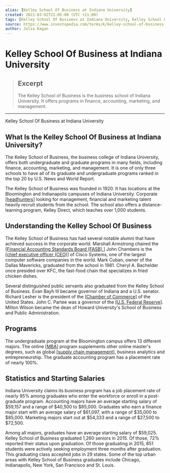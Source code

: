 ```yaml
---
alias: [Kelley School Of Business at Indiana University]
created: 2021-03-02T21:05:08 (UTC +11:00)
tags: [Kelley School Of Business at Indiana University, Kelley School Of Business at Indiana University]
source: https://www.investopedia.com/terms/k/kelley-school-of-business-indiana-university.asp
author: Julia Kagan
---
```


# Kelley School Of Business at Indiana University

> ## Excerpt
> The Kelley School of Business is the business school of Indiana University. It offers programs in finance, accounting, marketing, and management.

---

Kelley School Of Business at Indiana University
## What Is the Kelley School Of Business at Indiana University?

The Kelley School of Business, the business college of Indiana University, offers both undergraduate and graduate programs in many fields, including finance, accounting, marketing, and management. It is one of only three schools to have all of its graduate and undergraduate programs ranked in the top 20 by U.S. News and World Report.

The Kelley School of Business was founded in 1920. It has locations at the Bloomington and Indianapolis campuses of Indiana University. Corporate [[headhunters]](https://www.investopedia.com/terms/h/headhunter.asp) looking for management, financial and marketing talent heavily recruit students from the school. The school also offers a distance-learning program, Kelley Direct, which teaches over 1,000 students.

## Understanding the Kelley School Of Business

The Kelley School of Business has had several notable alumni that have achieved success in the corporate world. Marshall Armstrong chaired the [[Financial Accounting Standards Board (FASB).]](https://www.investopedia.com/terms/f/fasb.asp) John Chambers is the [[chief executive officer (CEO)]](https://www.investopedia.com/terms/c/ceo.asp) of Cisco Systems, one of the largest computer software companies in the world. Mark Cuban, owner of the Dallas Mavericks, graduated from the school in 1981. Cheryl A. Bachelder once presided over KFC, the fast-food chain that specializes in fried chicken dishes.

Several distinguished public servants also graduated from the Kelley School of Business. Evan Bayh III became governor of Indiana and a U.S. senator. Richard Lesher is the president of the [[Chamber of Commerce]](https://www.investopedia.com/terms/c/chamber-of-commerce.asp) of the United States. John C. Partee was a governor of the [[U.S. Federal Reserve]](https://www.investopedia.com/terms/f/federalreservebank.asp). Milton Wilson became the dean of Howard University's School of Business and Public Administration.

## Programs

The undergraduate program at the Bloomington campus offers 13 different majors. The online [[MBA]](https://www.investopedia.com/terms/m/mba.asp) program supplements other online master's degrees, such as global [[supply chain management]](https://www.investopedia.com/terms/s/scm.asp), business analytics and entrepreneurship. The graduate accounting program has a placement rate of nearly 100%.

## Statistics and Starting Salaries

Indiana University claims its business program has a job placement rate of nearly 95% among graduates who enter the workforce or enroll in a post-graduate program. Accounting majors have an average starting salary of $59,157 and a range of $40,500 to $85,000. Graduates who earn a finance major start with an average salary of $61,097, with a range of $35,000 to $85,000. Marketing majors start out at $54,333 and a range of $27,500 to $72,500.

Among all majors, graduates have an average starting salary of $59,025. Kelley School of Business graduated 1,260 seniors in 2015. Of those, 72% reported their status upon graduation. Of those graduating in 2015, 851 students were actively seeking employment three months after graduation. This graduating class accepted jobs in 29 states. Some of the top urban areas with Kelley School of Business graduates include Chicago, Indianapolis, New York, San Francisco and St. Louis.
